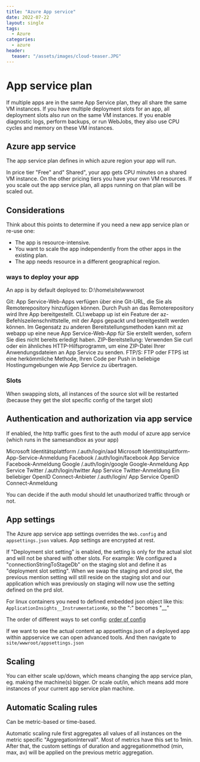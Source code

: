 ```yaml
---
title: "Azure App service"
date: 2022-07-22
layout: single
tags:
  - Azure 
categories:
  - azure
header:
  teaser: "/assets/images/cloud-teaser.JPG"
---
```


# App service plan
If multiple apps are in the same App Service plan, they all share the same VM instances. 
If you have multiple deployment slots for an app, all deployment slots also run on the same VM instances. 
If you enable diagnostic logs, perform backups, or run WebJobs, they also use CPU cycles and memory on these VM instances.

## Azure app service
The app service plan defines in which azure region your app will run.

In price tier "Free" and" Shared", your app gets CPU minutes on a shared VM instance.
On the other pricing tiers you have your own VM resources.
If you scale out the app service plan, all apps running on that plan will be scaled out.

## Considerations
Think about this points to determine if you need a new app service plan or re-use one:
* The app is resource-intensive.
* You want to scale the app independently from the other apps in the existing plan.
* The app needs resource in a different geographical region.

### ways to deploy your app
An app is by default deployed to: D:\home\site\wwwroot

Git: App Service-Web-Apps verfügen über eine Git-URL, die Sie als Remoterepository hinzufügen können. Durch Push an das Remoterepository wird Ihre App bereitgestellt.
CLI:webapp up ist ein Feature der az-Befehlszeilenschnittstelle, mit der Apps gepackt und bereitgestellt werden können. Im Gegensatz zu anderen Bereitstellungsmethoden kann mit az webapp up eine neue App Service-Web-App für Sie erstellt werden, sofern Sie dies nicht bereits erledigt haben.
ZIP-Bereitstellung: Verwenden Sie curl oder ein ähnliches HTTP-Hilfsprogramm, um eine ZIP-Datei Ihrer Anwendungsdateien an App Service zu senden.
FTP/S: FTP oder FTPS ist eine herkömmliche Methode, Ihren Code per Push in beliebige Hostingumgebungen wie App Service zu übertragen.


### Slots
When swapping slots, all instances of the source slot will be restarted (because they get the slot specific config of the target slot)

## Authentication and authorization via app service
If enabled, the http traffic goes first to the auth modul of azure app service (which runs in the samesandbox as your app)

Microsoft Identitätsplattform	/.auth/login/aad	Microsoft Identitätsplattform-App-Service-Anmeldung
Facebook	/.auth/login/facebook	App Service Facebook-Anmeldung
Google	/.auth/login/google	Google-Anmeldung App Service
Twitter	/.auth/login/twitter	App Service Twitter-Anmeldung
Ein beliebiger OpenID Connect-Anbieter	/.auth/login/<providerName>	App Service OpenID Connect-Anmeldung

You can decide if the auth modul should let unauthorized traffic through or not.

## App settings
The Azure app service app settings overrides the ```Web.config``` and ```appsettings.json``` values.
App settings are encrypted at rest.

If "Deployment slot setting" is enabled, the setting is only for the actual slot and will not be shared with other slots.
For example: We configured a "connectionStringToStageDb" on the staging slot and define it as "deployment slot setting".
When we swap the staging and prod slot, the previous mention setting will still reside on the staging slot and our application which was previously on staging will now use the setting defined on the prd slot.

For linux containers you need to defined embedded json object like this: ```ApplicationInsights__InstrumentationKe```, so the ":" becomes "__"

The order of different ways to set config: [order of config](https://learn.microsoft.com/en-us/aspnet/core/fundamentals/configuration/?view=aspnetcore-7.0#default-application-configuration-sources)

If we want to see the actual content ap appsettings.json of a deployed app within appservice we can open advanced tools.
And then navigate to ```site/wwwroot/appsettings.json```

## Scaling
You can either scale up/down, which means changing the app service plan, eg. making the machine(s) bigger.
Or scale out/in, which means add more instances of your current app service plan machine.  

## Automatic Scaling rules
Can be metric-based or time-based. 

Automatic scaling rule first aggregates all values of all instances on the metric specific "AggregationIntervall". Most of metrics have this set to 1min.
After that, the custom settings of duration and aggregationmethod (min, max, av) will be applied on the previous metric aggregation.
